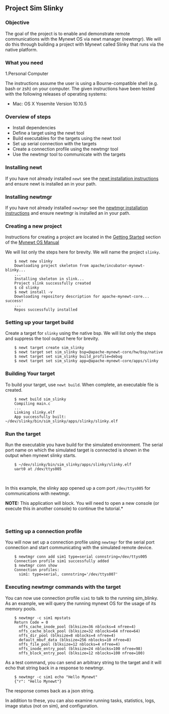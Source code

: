 ## Project Sim Slinky  


### Objective

The goal of the project is to enable and demonstrate remote communications with the Mynewt OS via newt manager (newtmgr). We will do this through building a project with Mynewt called Slinky that runs via the native platform. 

### What you need

1.Personal Computer

The instructions assume the user is using a Bourne-compatible shell (e.g. bash or zsh) on your computer. The given instructions have been tested with the following releases of operating systems:

* Mac: OS X Yosemite Version 10.10.5

### Overview of steps

* Install dependencies
* Define a target using the newt tool
* Build executables for the targets using the newt tool
* Set up serial connection with the targets 
* Create a connection profile using the newtmgr tool
* Use the newtmgr tool to communicate with the targets

### Installing newt

If you have not already installed `newt` see the 
[newt installation instructions](../../newt/install/newt_mac.md) and ensure newt is installed an in your path.

### Installing newtmgr

If you have not already installed `newtmgr` see the 
[newtmgr installation instructions](../../newtmgr/installing.md) and ensure newtmgr is installed an in your path.

### Creating a new project

Instructions for creating a project are located in the [Getting Started](../get_started/project_create.md) section of the [Mynewt OS Manual](../get_started/introduction.md)

We will list only the steps here for brevity.  We will name the project
`slinky`.

```no-highlight
    $ newt new slinky
    Downloading project skeleton from apache/incubator-mynewt-blinky...
    ...
    Installing skeleton in slink...
    Project slink successfully created
    $ cd slinky
    $ newt install -v
    Downloading repository description for apache-mynewt-core... success!
    ...
    Repos successfully installed
```

### Setting up your target build

Create a target for `slinky` using the native bsp. We will list only the steps and suppress the tool output here for brevity.

```no-highlight
    $ newt target create sim_slinky
    $ newt target set sim_slinky bsp=@apache-mynewt-core/hw/bsp/native
    $ newt target set sim_slinky build_profile=debug
    $ newt target set sim_slinky app=@apache-mynewt-core/apps/slinky
```

### Building Your target

To build your target, use `newt build`.  When complete, an executable file
is created.

```no-highlight
    $ newt build sim_slinky 
    Compiling main.c
    ...
    Linking slinky.elf
    App successfully built: ~/dev/slinky/bin/sim_slinky/apps/slinky/slinky.elf
```

### Run the target

Run the executable you have build for the simulated environment. The serial port name on which the simulated target is connected is shown in the output
when mynewt slinky starts.

```no-highlight
    $ ~/dev/slinky/bin/sim_slinky/apps/slinky/slinky.elf
    uart0 at /dev/ttys005
```

<br>

In this example, the slinky app opened up a com port `/dev/ttys005`
for communications with newtmgr. 

**NOTE:** This application will block. You will need to open a new console (or execute this in another console) to continue the tutorial.*

<br>

### Setting up a connection profile

You will now set up a connection profile using `newtmgr` for the serial port connection and start communicating with the simulated remote device.

```no-highlight
    $ newtmgr conn add sim1 type=serial connstring=/dev/ttys005
    Connection profile sim1 successfully added
    $ newtmgr conn show
    Connection profiles: 
      sim1: type=serial, connstring='/dev/ttys007'
```

### Executing newtmgr commands with the target

You can now use connection profile `sim1` to talk to the running sim_blinky.
As an example, we will query the running mynewt OS for the usage of its 
memory pools.  

```no-highlight
    $ newtmgr -c sim1 mpstats
    Return Code = 0
      nffs_cache_inode_pool (blksize=36 nblocks=4 nfree=4)
      nffs_cache_block_pool (blksize=32 nblocks=64 nfree=64)
      nffs_dir_pool (blksize=8 nblocks=4 nfree=4)
      default_mbuf_data (blksize=256 nblocks=10 nfree=8)
      nffs_file_pool (blksize=12 nblocks=4 nfree=4)
      nffs_inode_entry_pool (blksize=24 nblocks=100 nfree=98)
      nffs_block_entry_pool (blksize=12 nblocks=100 nfree=100)
```

As a test command, you can send an arbitrary string to the target and it
will echo that string back in a response to newtmgr.

```no-highlight
    $ newtmgr -c sim1 echo "Hello Mynewt"
    {"r": "Hello Mynewt"}
```

The response comes back as a json string.

In addition to these, you can also examine running tasks, statistics, 
logs, image status (not on sim), and configuration.
